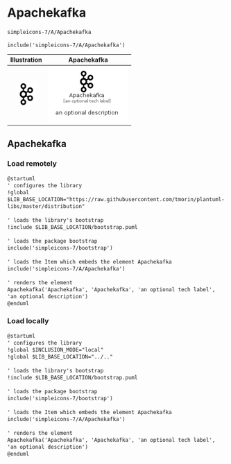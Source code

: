 # Apachekafka


```text
simpleicons-7/A/Apachekafka
```

```text
include('simpleicons-7/A/Apachekafka')
```



| Illustration | Apachekafka |
| :---: | :---: |
| ![illustration for Illustration](../../simpleicons-7/A/Apachekafka.png) | ![illustration for Apachekafka](../../simpleicons-7/A/Apachekafka.Local.png) |




## Apachekafka

### Load remotely
```plantuml
@startuml
' configures the library
!global $LIB_BASE_LOCATION="https://raw.githubusercontent.com/tmorin/plantuml-libs/master/distribution"

' loads the library's bootstrap
!include $LIB_BASE_LOCATION/bootstrap.puml

' loads the package bootstrap
include('simpleicons-7/bootstrap')

' loads the Item which embeds the element Apachekafka
include('simpleicons-7/A/Apachekafka')

' renders the element
Apachekafka('Apachekafka', 'Apachekafka', 'an optional tech label', 'an optional description')
@enduml
```

### Load locally
```plantuml
@startuml
' configures the library
!global $INCLUSION_MODE="local"
!global $LIB_BASE_LOCATION="../.."

' loads the library's bootstrap
!include $LIB_BASE_LOCATION/bootstrap.puml

' loads the package bootstrap
include('simpleicons-7/bootstrap')

' loads the Item which embeds the element Apachekafka
include('simpleicons-7/A/Apachekafka')

' renders the element
Apachekafka('Apachekafka', 'Apachekafka', 'an optional tech label', 'an optional description')
@enduml
```

